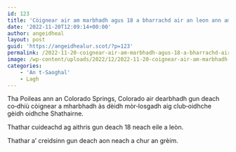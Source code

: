 ```yaml
---
id: 123
title: 'Còignear air am marbhadh agus 18 a bharrachd air an leon ann am mòr‑losgadh ann an Colorado'
date: '2022-11-20T12:09:14+00:00'
author: angeidheal
layout: post
guid: 'https://angeidhealur.scot/?p=123'
permalink: /2022-11-20-coignear-air-am-marbhadh-agus-18-a-bharrachd-air-an-leon-ann-am-mor%e2%80%91losgadh-ann-an-colorado/
image: /wp-content/uploads/2022/12/2022-11-20-coignear-air-am-marbhadh-agus-18-a-bharrachd-air-an-leon-ann-an-losgadh-ann-an-colorado.webp
categories:
    - 'An t-Saoghal'
    - Lagh
---
```


Tha Poileas ann an Colorado Springs, Colorado air dearbhadh gun deach co‑dhiù còignear a mharbhadh às dèidh mòr‑losgadh aig club‑oidhche gèidh oidhche Shathairne.

Thathar cuideachd ag aithris gun deach 18 neach eile a leòn.

Thathar a’ creidsinn gun deach aon neach a chur an grèim.